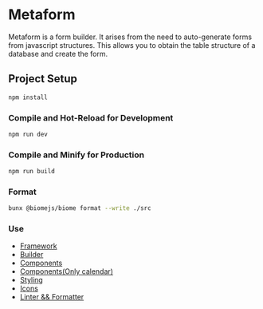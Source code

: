 # Metaform

Metaform is a form builder. It arises from the need to auto-generate forms from javascript structures.
This allows you to obtain the table structure of a database and create the form.

## Project Setup

```sh
npm install
```

### Compile and Hot-Reload for Development

```sh
npm run dev
```

### Compile and Minify for Production

```sh
npm run build
```

### Format

```sh
bunx @biomejs/biome format --write ./src
```

### Use

- [Framework](https://vuejs.org/)
- [Builder](https://vitejs.dev/)
- [Components](https://vuetifyjs.com/)
- [Components(Only calendar)](https://primevue.org/calendar/#api.calendar)
- [Styling](https://tailwindcss.com/)
- [Icons](https://pictogrammers.com/)
- [Linter && Formatter](https://biomejs.dev/)
